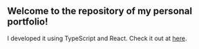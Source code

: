 ## Welcome to the repository of my personal portfolio!

I developed it using TypeScript and React. Check it out at [here](https://tuneer-roy.com).